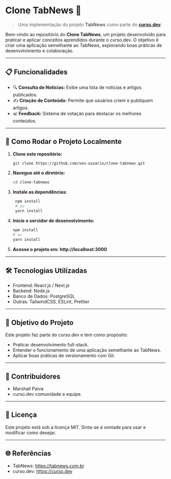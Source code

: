# Clone TabNews 📰

> Uma implementação do projeto **TabNews** como parte do **[curso.dev](https://curso.dev)**.

Bem-vindo ao repositório do **Clone TabNews**, um projeto desenvolvido para praticar e aplicar conceitos aprendidos durante o curso.dev. O objetivo é criar uma aplicação semelhante ao TabNews, explorando boas práticas de desenvolvimento e colaboração.

---

## 📋 Funcionalidades

- 🔍 **Consulta de Notícias:** Exibe uma lista de notícias e artigos publicados.
- ✍️ **Criação de Conteúdo:** Permite que usuários criem e publiquem artigos.
- 📊 **Feedback:** Sistema de votação para destacar os melhores conteúdos.

---

## 🚀 Como Rodar o Projeto Localmente

1. **Clone este repositório:**
   ```bash
   git clone https://github.com/seu-usuario/clone-tabnews.git

2. **Navegue até o diretório:**
   ```bash
   cd clone-tabnews

3. **Instale as dependências:**
   ```bash
    npm install
    # ou
    yarn install

4. **Inicie o servidor de desenvolvimento:**
    ```bash
    npm install
    # ou
    yarn install

5. **Acesse o projeto em:** **http://localhost:3000**

---

## 🛠️ Tecnologias Utilizadas
- Frontend: React.js / Next.js
- Backend: Node.js
- Banco de Dados: PostgreSQL
- Outras: TailwindCSS, ESLint, Prettier

---

## 🌟 Objetivo do Projeto
Este projeto faz parte do curso.dev e tem como propósito:
- Praticar desenvolvimento full-stack.
- Entender o funcionamento de uma aplicação semelhante ao TabNews.
- Aplicar boas práticas de versionamento com Git.

---

## 👥 Contribuidores
- Marshall Paiva
- curso.dev comunidade e equipe.

---

## 📝 Licença
Este projeto está sob a licença MIT. Sinta-se à vontade para usar e modificar como desejar.

---

## 🌐 Referências
- TabNews: https://tabnews.com.br
- curso.dev: https://curso.dev
